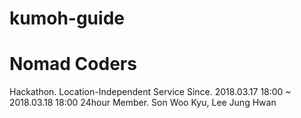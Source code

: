 # kumoh-guide
<html>
  <head>
    <h1>
      Nomad Coders
    </h1>
  </head>
  <body>
    <a>
      Hackathon. Location-Independent Service
      Since. 2018.03.17 18:00 ~ 2018.03.18 18:00 24hour
      Member. Son Woo Kyu, Lee Jung Hwan
    </a>
  </body>
</html>
